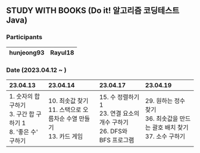 ## STUDY WITH BOOKS (Do it! 알고리즘 코딩테스트 Java)

### Participants

| hunjeong93 | Rayul18 |
| :-----: | :-----: |

### Date (2023.04.12 ~ )

|23.04.13|23.04.14|23.04.17|23.04.19
|:----|:----|:----|:----|
|1. 숫자의 합 구하기<br/> 3. 구간 합 구하기 1<br/>8. '좋은 수' 구하기<br/> |10. 최솟값 찾기 <br/> 11. 스택으로 오름차순 수열 만들기 <br/>13. 카드 게임|15. 수 정렬하기 1<br/>23. 연결 요소의 개수 구하기 <br/> 26. DFS와 BFS 프로그램|29. 원하는 정수 찾기 <br/> 36. 최솟값을 만드는 괄호 배치 찾기 <br/> 37. 소수 구하기
